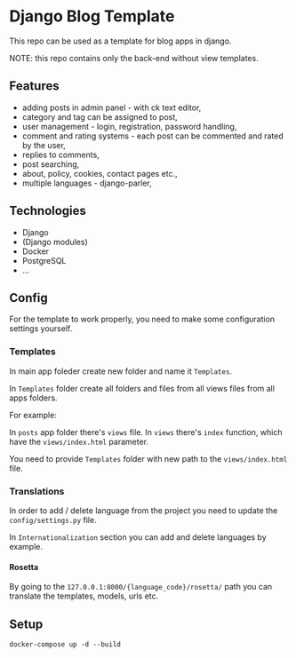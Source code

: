 # Django Blog Template

This repo can be used as a template for blog apps in django.

NOTE: this repo contains only the back-end without view templates.

## Features

- adding posts in admin panel - with ck text editor,
- category and tag can be assigned to post,
- user management - login, registration, password handling,
- comment and rating systems - each post can be commented and rated by the user,
- replies to comments,
- post searching,
- about, policy, cookies, contact pages etc.,
- multiple languages - django-parler,

## Technologies

- Django
- (Django modules)
- Docker
- PostgreSQL
- ...

## Config

For the template to work properly, you need to make some configuration settings yourself.

### Templates

In main app foleder create new folder and name it `Templates`.

In `Templates` folder create all folders and files from all views files from all apps folders.

For example:

In `posts` app folder there's `views` file. In `views` there's `index` function, which have the `views/index.html` parameter.

You need to provide `Templates` folder with new path to the `views/index.html` file.

### Translations

In order to add / delete language from the project you need to update the `config/settings.py` file.

In `Internationalization` section you can add and delete languages by example.

#### Rosetta

By going to the `127.0.0.1:8000/{language_code}/rosetta/` path you can translate the templates, models, urls etc.

## Setup

```
docker-compose up -d --build
```
